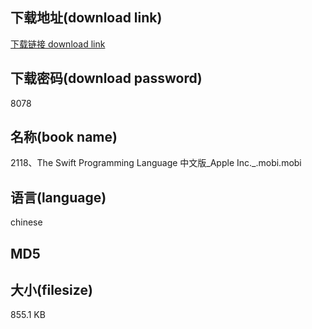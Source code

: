 ## 下载地址(download link)
[下载链接 download link](https://voluble-croquembouche-d321dc.netlify.app/?s=2118%E3%80%81The+Swift+Programming+Language+%E4%B8%AD%E6%96%87%E7%89%88_Apple+Inc._.mobi)

## 下载密码(download password)
8078

## 名称(book name)
2118、The Swift Programming Language 中文版_Apple Inc._.mobi.mobi

## 语言(language)
chinese

## MD5


## 大小(filesize)
855.1 KB
